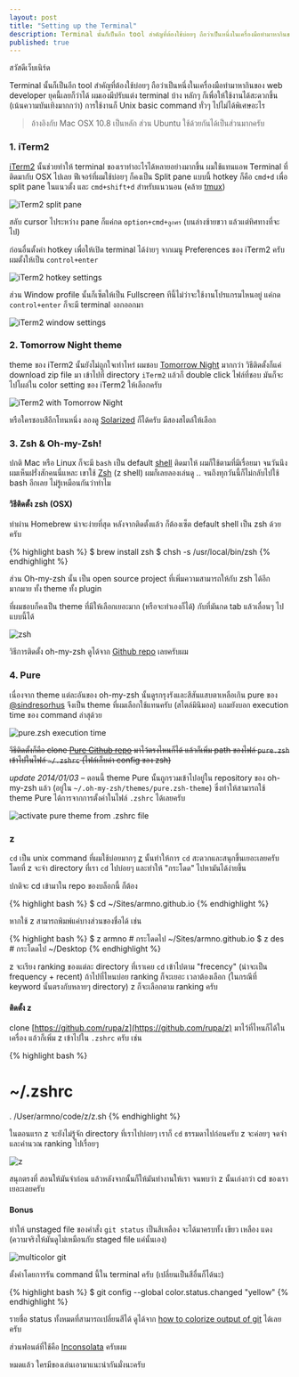```yaml
---
layout: post
title: "Setting up the Terminal"
description: Terminal นั้นก็เป็นอีก tool สำคัญที่ต้องใช้บ่อยๆ ถือว่าเป็นหนึ่งในเครื่องมือทำมาหากินของ web developer ยุคนี้เลยก็ว่าได้ ผมเองมีปรับแต่ง terminal บ้าง หลักๆ ก็เพื่อให้ใช้งานได้สะดวกขึ้นครับ
published: true
---
```


สวัสดีเว็บเนิร์ด

Terminal นั้นก็เป็นอีก tool สำคัญที่ต้องใช้บ่อยๆ ถือว่าเป็นหนึ่งในเครื่องมือทำมาหากินของ web developer ยุคนี้เลยก็ว่าได้ ผมเองมีปรับแต่ง terminal บ้าง หลักๆ ก็เพื่อให้ใช้งานได้สะดวกขึ้น (เน้นความบันเทิงมากกว่า) การใช้งานก็ Unix basic command ทั่วๆ ไปไม่ได้พิเศษอะไร

> อ้างอิงกับ Mac OSX 10.8 เป็นหลัก ส่วน Ubuntu ใช้ด้วยกันได้เป็นส่วนมากครับ

### 1. iTerm2

[iTerm2](http://www.iterm2.com/#/section/home) นั้นช่วยทำให้ terminal ของเราทำอะไรได้หลายอย่างมากขึ้น ผมใช้แทนแอพ Terminal ที่ติดมากับ OSX ไปเลย ฟีเจอร์ที่ผมใช้บ่อยๆ ก็คงเป็น Split pane แบบนี้ hotkey ก็คือ `cmd+d` เพื่อ split pane ในแนวตั้ง และ `cmd+shift+d` สำหรับแนวนอน (คล้าย [tmux](http://tmux.sourceforge.net/))

![iTerm2 split pane](http://farm4.staticflickr.com/3711/9719235200_d0540d6249_c.jpg)

สลับ cursor ไประหว่าง pane ก็แค่กด `option+cmd+ลูกศร` (บนล่างซ้ายขวา แล้วแต่ทิศทางที่จะไป)

ก่อนอื่นตั้งค่า hotkey เพื่อให้เปิด terminal ได้ง่ายๆ จากเมนู Preferences ของ iTerm2 ครับ ผมตั้งให้เป็น `control+enter`

![iTerm2 hotkey settings](http://farm8.staticflickr.com/7315/9719260254_f84804a49c_c.jpg)

ส่วน Window profile นั้นก็เซ็ตให้เป็น Fullscreen ทีนี้ไม่ว่าจะใช้งานโปรแกรมไหนอยู่ แค่กด `control+enter` ก็จะมี terminal งอกออกมา

![iTerm2 window settings](http://farm3.staticflickr.com/2883/9719260560_075a6205b1_c.jpg)

### 2. Tomorrow Night theme

theme ของ iTerm2 นั้นยังไม่ถูกใจเท่าไหร่ ผมชอบ [Tomorrow Night](https://github.com/chriskempson/tomorrow-theme) มากกว่า วิธีติดตั้งก็แค่ download zip file มา เข้าไปที่ directory `iTerm2` แล้วก็ double click ไฟล์ที่ชอบ มันก็จะไปโผล่ใน color setting ของ iTerm2 ให้เลือกครับ

![iTerm2 with Tomorrow Night](http://farm4.staticflickr.com/3832/9719460240_708db74989_c.jpg)

หรือใครชอบสีอีกโทนหนึ่ง ลองดู [Solarized](http://ethanschoonover.com/solarized) ก็ได้ครับ มีสองสไตล์ให้เลือก

### 3. Zsh & Oh-my-Zsh!

ปกติ Mac หรือ Linux ก็จะมี `bash` เป็น default [shell](http://en.wikipedia.org/wiki/Unix_shell) ติดมาให้ ผมก็ใช้ตามที่มีเรื่อยมา จนวันนึงผมเห็นฝรั่งสักคนนี่แหละ เขาใช้ [Zsh](http://www.zsh.org/) (z shell) ผมก็เลยลองเล่นดู .. จนถึงทุกวันนี้ก็ไม่กลับไปใช้ bash อีกเลย ไม่รู้เหมือนกันว่าทำไม

#### วิธีติดตั้ง zsh (OSX)

ทำผ่าน Homebrew น่าจะง่ายที่สุด หลังจากติดตั้งแล้ว ก็ต้องเซ็ต default shell เป็น zsh ด้วยครับ

{% highlight bash %}
$ brew install zsh
$ chsh -s /usr/local/bin/zsh
{% endhighlight %}

ส่วน Oh-my-zsh นั้น เป็น open source project ที่เพิ่มความสามารถให้กับ zsh ได้อีกมากมาย ทั้ง theme ทั้ง plugin

ที่ผมชอบก็คงเป็น theme ที่มีให้เลือกเยอะมาก (หรือจะทำเองก็ได้) กับที่มันกด tab แล้วเลื่อนๆ ไปแบบนี้ได้

![zsh](http://farm8.staticflickr.com/7408/9719380336_b6b4bd6049_c.jpg)

วิธีการติดตั้ง oh-my-zsh ดูได้จาก [Github repo](https://github.com/robbyrussell/oh-my-zsh) เลยครับผม

### 4. Pure

เนื่องจาก theme แต่ละอันของ oh-my-zsh นั้นดูรกรุงรังและสีสันแสบตาเหลือเกิน pure ของ [@sindresorhus](https://github.com/sindresorhus) จึงเป็น theme ที่ผมเลือกใช้แทนครับ (สไตล์มินิมอล) แถมยังบอก execution time ของ command ล่าสุด้วย

![pure.zsh execution time](http://farm8.staticflickr.com/7301/9719528696_f847205d08_o.png)

<del>วีธีติดตั้งก็คือ clone [Pure Github repo](https://github.com/sindresorhus/pure) มาไว้ตรงไหนก็ได้ แล้วก็เพิ่ม path ของไฟล์ `pure.zsh` เข้าไปในไฟล์ `~/.zshrc` (ไฟล์เก็บค่า config ของ zsh)</del>

<em>update 2014/01/03</em> &ndash; ตอนนี้ theme Pure นั้นถูกรวมเข้าไปอยู่ใน repository ของ oh-my-zsh แล้ว (อยู่ใน `~/.oh-my-zsh/themes/pure.zsh-theme`) ซึ่งทำให้สามารถใช้ theme Pure ได้การจากการตั้งค่าในไฟล์ `.zshrc` ได้เลยครับ

![activate pure theme from .zshrc file](http://farm8.staticflickr.com/7457/11728257223_fcf9bac89f_o.png)

### z

`cd` เป็น unix command ที่ผมใช้บ่อยมากๆ [z](https://github.com/rupa/z) นั้นทำให้การ `cd` สะดวกและสนุกขึ้นเยอะเลยครับ โดยที่ z จะจำ directory ที่เรา `cd` ไปบ่อยๆ และทำให้ "กระโดด" ไปหามันได้ง่ายขึ้น

ปกติจะ cd เข้ามาใน repo ของบล็อกนี้ ก็ต้อง

{% highlight bash %}
$ cd ~/Sites/armno.github.io
{% endhighlight %}

หากใช้ z สามารถพิมพ์แค่บางส่วนของชื่อได้ เช่น

{% highlight bash %}
$ z armno # กระโดดไป ~/Sites/armno.github.io
$ z des # กระโดดไป ~/Desktop
{% endhighlight %}

z จะเรียง ranking ของแต่ละ directory ที่เราเคย `cd` เข้าไปตาม "frecency" (น่าจะเป็น frequency + recent) ถ้าไปที่ไหนบ่อย ranking ก็จะเยอะ เวลาต้องเลือก (ในกรณีที่ keyword นั้นตรงกับหลายๆ directory) z ก็จะเลือกตาม ranking ครับ

#### ติดตั้ง z

clone [https://github.com/rupa/z](https://github.com/rupa/z) มาไว้ที่ไหนก็ได้ในเครื่อง แล้วก็เพิ่ม z เข้าไปใน `.zshrc` ครับ เช่น

{% highlight bash %}
# ~/.zshrc
. /User/armno/code/z/z.sh
{% endhighlight %}

ในตอนแรก z จะยังไม่รู้จัก directory ที่เราไปบ่อยๆ เราก็ `cd` ธรรมดาไปก่อนครับ z จะค่อยๆ จดจำและคำนวณ ranking ไปเรื่อยๆ

![z](http://farm8.staticflickr.com/7433/11832355484_d8d46e42a4.jpg)

สนุกตรงที่ สอนให้มันจำก่อน แล้วหลังจากนั้นก็ให้มันทำงานให้เรา จนพบว่า z นั้นเก่งกว่า cd ของเราเยอะเลยครับ

#### Bonus

ทำให้ unstaged file ของคำสั่ง `git status` เป็นสีเหลือง จะได้มาครบทั้ง เขียว เหลือง แดง (ความจริงให้มันดูไม่เหมือนกับ staged file แค่นั้นเอง)

![multicolor git](http://farm6.staticflickr.com/5472/9716342435_e5441038d4_c.jpg)

ตั้งค่าโดยการรัน command นี้ใน terminal ครับ (เปลี่ยนเป็นสีอื่นก็ได้นะ)

{% highlight bash %}
$ git config --global color.status.changed "yellow"
{% endhighlight %}

รายชื่อ status ทั้งหมดที่สามารถเปลี่ยนสีได้ ดูได้จาก [how to colorize output of git](http://unix.stackexchange.com/questions/44266/how-to-colorize-output-of-git) ได้เลยครับ

ส่วนฟอนต์ที่ใช้คือ [Inconsolata](http://levien.com/type/myfonts/inconsolata.html) ครับผม

หมดแล้ว ใครมีของเล่นเอามาแนะนำกันมั่งนะครับ
